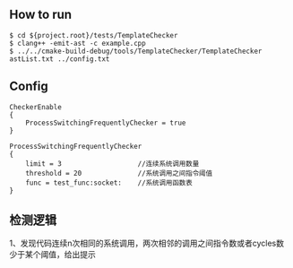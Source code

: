 ## How to run

```shell
$ cd ${project.root}/tests/TemplateChecker
$ clang++ -emit-ast -c example.cpp
$ ../../cmake-build-debug/tools/TemplateChecker/TemplateChecker astList.txt ../config.txt

```
## Config
```
CheckerEnable
{
	ProcessSwitchingFrequentlyChecker = true 
}

ProcessSwitchingFrequentlyChecker
{
    limit = 3                   //连续系统调用数量
    threshold = 20              //系统调用之间指令阈值
	func = test_func:socket:    //系统调用函数表
}
```
## 检测逻辑
1、发现代码连续n次相同的系统调用，两次相邻的调用之间指令数或者cycles数少于某个阈值，给出提示